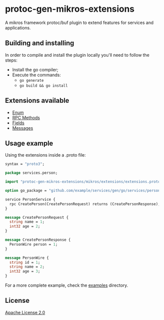 # protoc-gen-mikros-extensions

A mikros framework protoc/buf plugin to extend features for services and applications.

## Building and installing

In order to compile and install the plugin locally you'll need to follow the steps:

* Install the go compiler;
* Execute the commands:
  * `go generate`
  * `go build && go install`

## Extensions available

* [Enum](docs/enum.md)
* [RPC Methods](docs/method.md)
* [Fields](docs/field.md)
* [Messages](docs/message.md)

## Usage example

Using the extensions inside a .proto file:

```protobuf
syntax = "proto3";

package services.person;

import "protoc-gen-mikros-extensions/mikros/extensions/extensions.proto";

option go_package = "github.com/example/services/gen/go/services/person;person;"

service PersonService {
  rpc CreatePerson(CreatePersonRequest) returns (CreatePersonResponse);
}

message CreatePersonRequest {
  string name = 1;
  int32 age = 2;
}

message CreatePersonResponse {
  PersonWire person = 1;
}

message PersonWire {
  string id = 1;
  string name = 2;
  int32 age = 3;
}
```

For a more complete example, check the [examples](examples/README.md) directory.

## License

[Apache License 2.0](LICENSE)